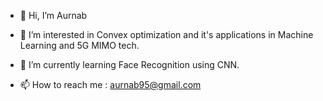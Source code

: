 - 👋 Hi, I’m Aurnab 
- 👀 I’m interested in Convex optimization and it's applications in Machine Learning and 5G MIMO tech.
- 🌱 I’m currently learning Face Recognition using CNN.

- 📫 How to reach me : aurnab95@gmail.com

<!---
aurnab95/aurnab95 is a ✨ special ✨ repository because its `README.md` (this file) appears on your GitHub profile.
You can click the Preview link to take a look at your changes.
--->
